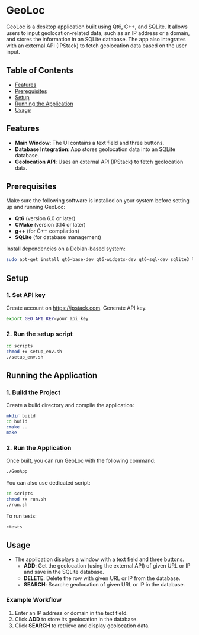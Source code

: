 # GeoLoc

GeoLoc is a desktop application built using Qt6, C++, and SQLite. It allows users to input geolocation-related data, such as an IP address or a domain, and stores the information in an SQLite database. The app also integrates with an external API (IPStack) to fetch geolocation data based on the user input.

## Table of Contents

- [Features](#features)
- [Prerequisites](#prerequisites)
- [Setup](#setup)
- [Running the Application](#running-the-application)
- [Usage](#usage)

## Features

- **Main Window**: The UI contains a text field and three buttons.
- **Database Integration**: App stores geolocation data into an SQLite database.
- **Geolocation API**: Uses an external API (IPStack) to fetch geolocation data.

## Prerequisites

Make sure the following software is installed on your system before setting up and running GeoLoc:

- **Qt6** (version 6.0 or later)
- **CMake** (version 3.14 or later)
- **g++** (for C++ compilation)
- **SQLite** (for database management)

Install dependencies on a Debian-based system:

```bash
sudo apt-get install qt6-base-dev qt6-widgets-dev qt6-sql-dev sqlite3 libsqlite3-dev cmake g++
```

## Setup

### 1. Set API key

Create account on https://ipstack.com. Generate API key.

```bash
export GEO_API_KEY=your_api_key
```

### 2. Run the setup script

```bash
cd scripts
chmod +x setup_env.sh
./setup_env.sh
```

## Running the Application

### 1. Build the Project

Create a build directory and compile the application:

```bash
mkdir build
cd build
cmake ..
make
```

### 2. Run the Application

Once built, you can run GeoLoc with the following command:

```bash
./GeoApp
```

You can also use dedicated script:

```bash
cd scripts
chmod +x run.sh
./run.sh
```

To run tests:

```bash
ctests
```

## Usage

- The application displays a window with a text field and three buttons.
  - **ADD**: Get the geolocation (using the external API) of given URL or IP and save in the SQLite database.
  - **DELETE**: Delete the row with given URL or IP from the database.
  - **SEARCH**: Searche geolocation of given URL or IP in the database.

### Example Workflow

1. Enter an IP address or domain in the text field.
2. Click **ADD** to store its geolocation in the database.
3. Click **SEARCH** to retrieve and display geolocation data.
